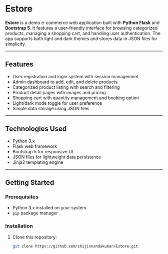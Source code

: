 # Estore
**Estore** is a demo e-commerce web application built with **Python Flask** and **Bootstrap 5**. It features a user-friendly interface for browsing categorized products, managing a shopping cart, and handling user authentication. The app supports both light and dark themes and stores data in JSON files for simplicity.

---

## Features

- User registration and login system with session management
- Admin dashboard to add, edit, and delete products
- Categorized product listing with search and filtering
- Product detail pages with images and pricing
- Shopping cart with quantity management and booking option
- Light/dark mode toggle for user preference
- Simple data storage using JSON files

---

## Technologies Used

- Python 3.x
- Flask web framework
- Bootstrap 5 for responsive UI
- JSON files for lightweight data persistence
- Jinja2 templating engine

---

## Getting Started

### Prerequisites

- Python 3.x installed on your system
- `pip` package manager

### Installation

1. Clone this repository:

   ```bash
   git clone https://github.com/shijinnandakumar/Estore.git
